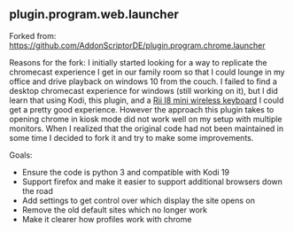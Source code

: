 ## plugin.program.web.launcher

Forked from: https://github.com/AddonScriptorDE/plugin.program.chrome.launcher

Reasons for the fork: I initially started looking for a way to replicate the chromecast experience I get in our family room so that I could lounge in my office and drive playback on windows 10 from the couch. I failed to find a desktop chromecast experience for windows (still working on it), but I did learn that using Kodi, this plugin, and a [Rii I8 mini wireless keyboard](https://www.amazon.com/gp/product/B00WQG6A8C/ref=ppx_yo_dt_b_asin_title_o02_s00?ie=UTF8&psc=1) I could get a pretty good experience. However the approach this plugin takes to opening chrome in kiosk mode did not work well on my setup with multiple monitors. When I realized that the original code had not been maintained in some time I decided to fork it and try to make some improvements.

Goals:

 - Ensure the code is python 3 and compatible with Kodi 19
 - Support firefox and make it easier to support additional browsers down the road
 - Add settings to get control over which display the site opens on
 - Remove the old default sites which no longer work
 - Make it clearer how profiles work with chrome
